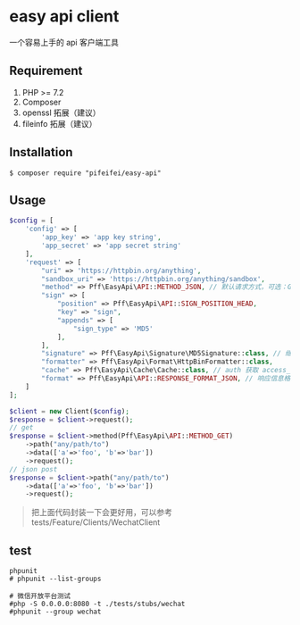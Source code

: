 # easy api client

一个容易上手的 api 客户端工具

## Requirement

1. PHP >= 7.2
2. Composer
3. openssl 拓展（建议）
4. fileinfo 拓展（建议）

## Installation

```shell
$ composer require "pifeifei/easy-api"
```

## Usage

```php
$config = [
    'config' => [
        'app_key' => 'app key string',
        'app_secret' => 'app secret string'
    ],
    'request' => [
        "uri" => 'https://httpbin.org/anything',
        "sandbox_uri" => 'https://httpbin.org/anything/sandbox',
        "method" => Pff\EasyApi\API::METHOD_JSON, // 默认请求方式，可选：GET, POST, JSON
        "sign" => [
            "position" => Pff\EasyApi\API::SIGN_POSITION_HEAD,
            "key" => "sign",
            "appends" => [
                "sign_type" => 'MD5'
            ],
        ],
        "signature" => Pff\EasyApi\Signature\MD5Signature::class, // 继承 \Pff\EasyApi\Signature\SignatureInterface::class
        "formatter" => Pff\EasyApi\Format\HttpBinFormatter::class,
        "cache" => Pff\EasyApi\Cache\Cache::class, // auth 获取 access_token 等数据后，保存数据时会用到
        "format" => Pff\EasyApi\API::RESPONSE_FORMAT_JSON, // 响应信息格式化
    ]
];

$client = new Client($config);
$response = $client->request();
// get
$response = $client->method(Pff\EasyApi\API::METHOD_GET)
    ->path("any/path/to")
    ->data(['a'=>'foo', 'b'=>'bar'])
    ->request();
// json post
$response = $client->path("any/path/to")
    ->data(['a'=>'foo', 'b'=>'bar'])
    ->request();
```

> 把上面代码封装一下会更好用，可以参考 tests/Feature/Clients/WechatClient


## test

```shell
phpunit
# phpunit --list-groups

# 微信开放平台测试
#php -S 0.0.0.0:8080 -t ./tests/stubs/wechat
#phpunit --group wechat
```
